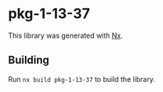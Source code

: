# pkg-1-13-37

This library was generated with [Nx](https://nx.dev).

## Building

Run `nx build pkg-1-13-37` to build the library.

